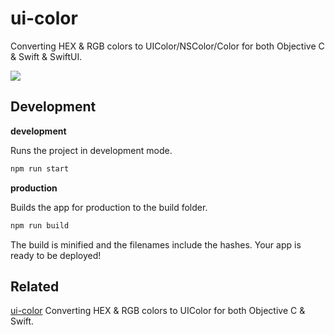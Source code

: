 ui-color
===

Converting HEX & RGB colors to UIColor/NSColor/Color for both Objective C & Swift & SwiftUI.

[![](https://user-images.githubusercontent.com/1680273/116743040-e60ea580-aa2a-11eb-969e-19e0e6b5d010.png)](https://uiwjs.github.io/ui-color/)

## Development

**development**

Runs the project in development mode.  

```bash
npm run start
```

**production**

Builds the app for production to the build folder.

```bash
npm run build
```

The build is minified and the filenames include the hashes.
Your app is ready to be deployed!


## Related

[ui-color](https://github.com/manosim/ui-color) Converting HEX & RGB colors to UIColor for both Objective C & Swift.